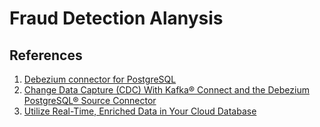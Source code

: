 # Fraud Detection Alanysis

## References

1. [Debezium connector for PostgreSQL](https://debezium.io/documentation/reference/2.1/connectors/postgresql.html)
2. [Change Data Capture (CDC) With Kafka® Connect and the Debezium PostgreSQL® Source Connector](https://www.instaclustr.com/blog/change-data-capture-cdc-with-kafka-connect-and-the-debezium-postgresql-source-connector/)
3. [Utilize Real-Time, Enriched Data in Your Cloud Database](https://www.confluent.io/use-case/database/)